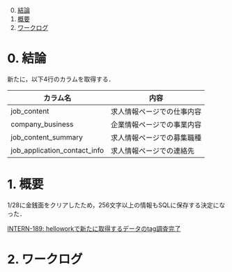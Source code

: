 0. [結論](#結論)
1. [概要](#概要)
2. [ワークログ](#ワークログ)

# 0. 結論
新たに，以下4行のカラムを取得する．

| カラム名 | 内容 |
| -------- | ---- |
| job_content | 求人情報ページでの仕事内容 |
| company_business | 企業情報ページでの事業内容 |
| job_content_summary | 求人情報ページでの募集職種 |
| job_application_contact_info | 求人情報ページでの連絡先 |

# 1. 概要
1/28に金銭面をクリアしたため，256文字以上の情報もSQLに保存する決定になった．

[INTERN-189: helloworkで新たに取得するデータのtag調査完了](https://remotesalesproject.atlassian.net/browse/INTERN-189)
 

# 2. ワークログ
